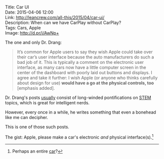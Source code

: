 Title: Car UI  
Date: 2015-04-06 12:00  
Link: http://leancrew.com/all-this/2015/04/car-ui/  
Description: When can we have CarPlay without CarPlay?  
Tags: Cars, Apple  
Image: http://d.pr/i/AwNp+  

The one and only Dr. Drang:

> It’s common for Apple users to say they wish Apple could take over their car’s user interface because the auto manufacturers do such a bad job of it. This is typically a comment on the electronic user interface, as many cars now have a little computer screen in the center of the dashboard with poorly laid out buttons and displays. I agree and take it further: I wish Apple (or anyone who thinks carefully about design for use) **would have a go at the physical controls, too** [emphasis added].

Dr. Drang's posts [usually][leancrew] consist of long-winded pontifications on [STEM][wikipedia] topics, which is great for intelligent nerds.

However, every once in a while, he writes something that even a bonehead like me can decipher. 

This is one of those such posts.

The gist: Apple, please make a car's electronic *and* physical interface(s).[^ca]

[^ca]: Perhaps an entire [car][mondaynote]? 

[leancrew]: http://leancrew.com/all-this/2015/03/slippin-and-a-slidin/ "One of Dr. Drang's 'normal' type of posts"
[mondaynote]: http://www.mondaynote.com/2015/02/15/the-fantastic-apple-car/ "Jean-Louis Gassée's  piece on an Apple Car"
[wikipedia]: https://en.wikipedia.org/wiki/STEM_fields "Wikipedia: Science, Technology, Engineering, and Math"